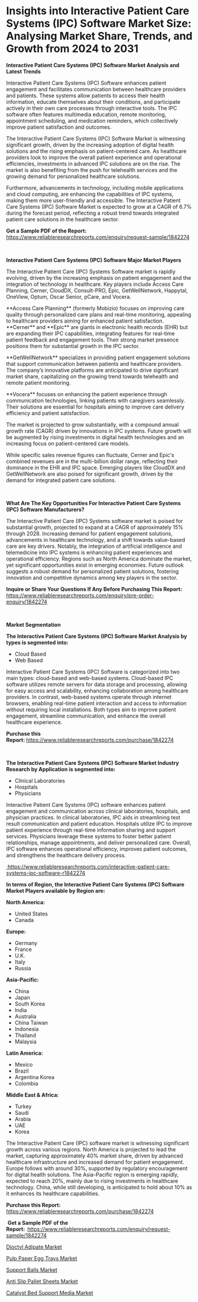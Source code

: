 <p><h1>Insights into Interactive Patient Care Systems (IPC) Software Market Size: Analysing Market Share, Trends, and Growth from 2024 to 2031</h1></p><p><strong>Interactive Patient Care Systems (IPC) Software Market Analysis and Latest Trends</strong></p>
<p><p>Interactive Patient Care Systems (IPC) Software enhances patient engagement and facilitates communication between healthcare providers and patients. These systems allow patients to access their health information, educate themselves about their conditions, and participate actively in their own care processes through interactive tools. The IPC software often features multimedia education, remote monitoring, appointment scheduling, and medication reminders, which collectively improve patient satisfaction and outcomes. </p><p>The Interactive Patient Care Systems (IPC) Software Market is witnessing significant growth, driven by the increasing adoption of digital health solutions and the rising emphasis on patient-centered care. As healthcare providers look to improve the overall patient experience and operational efficiencies, investments in advanced IPC solutions are on the rise. The market is also benefiting from the push for telehealth services and the growing demand for personalized healthcare solutions. </p><p>Furthermore, advancements in technology, including mobile applications and cloud computing, are enhancing the capabilities of IPC systems, making them more user-friendly and accessible. The Interactive Patient Care Systems (IPC) Software Market is expected to grow at a CAGR of 6.7% during the forecast period, reflecting a robust trend towards integrated patient care solutions in the healthcare sector.</p></p>
<p><strong>Get a Sample PDF of the Report:&nbsp;</strong> <a href="https://www.reliableresearchreports.com/enquiry/request-sample/1842274?utm_campaign=1677&utm_medium=2&utm_source=Github&utm_content=ia&utm_term=16102024&utm_id=interactive-patient-care-systems-ipc-software">https://www.reliableresearchreports.com/enquiry/request-sample/1842274</a></p>
<p>&nbsp;</p>
<p><strong>Interactive Patient Care Systems (IPC) Software Major Market Players</strong></p>
<p><p>The Interactive Patient Care (IPC) Systems Software market is rapidly evolving, driven by the increasing emphasis on patient engagement and the integration of technology in healthcare. Key players include Access Care Planning, Cerner, CloudDX, Consult-PRO, Epic, GetWellNetwork, Happytal, OneView, Optum, Oscar Senior, pCare, and Vocera.</p><p>**Access Care Planning** (formerly Mobizio) focuses on improving care quality through personalized care plans and real-time monitoring, appealing to healthcare providers aiming for enhanced patient satisfaction. **Cerner** and **Epic** are giants in electronic health records (EHR) but are expanding their IPC capabilities, integrating features for real-time patient feedback and engagement tools. Their strong market presence positions them for substantial growth in the IPC sector.</p><p>**GetWellNetwork** specializes in providing patient engagement solutions that support communication between patients and healthcare providers. The company’s innovative platforms are anticipated to drive significant market share, capitalizing on the growing trend towards telehealth and remote patient monitoring. </p><p>**Vocera** focuses on enhancing the patient experience through communication technologies, linking patients with caregivers seamlessly. Their solutions are essential for hospitals aiming to improve care delivery efficiency and patient satisfaction.</p><p>The market is projected to grow substantially, with a compound annual growth rate (CAGR) driven by innovations in IPC systems. Future growth will be augmented by rising investments in digital health technologies and an increasing focus on patient-centered care models. </p><p>While specific sales revenue figures can fluctuate, Cerner and Epic's combined revenues are in the multi-billion dollar range, reflecting their dominance in the EHR and IPC space. Emerging players like CloudDX and GetWellNetwork are also poised for significant growth, driven by the demand for integrated patient care solutions.</p></p>
<p>&nbsp;</p>
<p><strong>What Are The Key Opportunities For Interactive Patient Care Systems (IPC) Software Manufacturers?</strong></p>
<p><p>The Interactive Patient Care (IPC) Systems software market is poised for substantial growth, projected to expand at a CAGR of approximately 15% through 2028. Increasing demand for patient engagement solutions, advancements in healthcare technology, and a shift towards value-based care are key drivers. Notably, the integration of artificial intelligence and telemedicine into IPC systems is enhancing patient experiences and operational efficiency. Regions such as North America dominate the market, yet significant opportunities exist in emerging economies. Future outlook suggests a robust demand for personalized patient solutions, fostering innovation and competitive dynamics among key players in the sector.</p></p>
<p><strong>Inquire or Share Your Questions If Any Before Purchasing This Report:</strong> <a href="https://www.reliableresearchreports.com/enquiry/pre-order-enquiry/1842274?utm_campaign=1677&utm_medium=2&utm_source=Github&utm_content=ia&utm_term=16102024&utm_id=interactive-patient-care-systems-ipc-software">https://www.reliableresearchreports.com/enquiry/pre-order-enquiry/1842274</a></p>
<p>&nbsp;</p>
<p><strong>Market Segmentation</strong></p>
<p><strong>The Interactive Patient Care Systems (IPC) Software Market Analysis by types is segmented into:</strong></p>
<p><ul><li>Cloud Based</li><li>Web Based</li></ul></p>
<p><p>Interactive Patient Care Systems (IPC) Software is categorized into two main types: cloud-based and web-based systems. Cloud-based IPC software utilizes remote servers for data storage and processing, allowing for easy access and scalability, enhancing collaboration among healthcare providers. In contrast, web-based systems operate through internet browsers, enabling real-time patient interaction and access to information without requiring local installations. Both types aim to improve patient engagement, streamline communication, and enhance the overall healthcare experience.</p></p>
<p><strong>Purchase this Report:&nbsp;</strong><a href="https://www.reliableresearchreports.com/purchase/1842274?utm_campaign=1677&utm_medium=2&utm_source=Github&utm_content=ia&utm_term=16102024&utm_id=interactive-patient-care-systems-ipc-software">https://www.reliableresearchreports.com/purchase/1842274</a></p>
<p>&nbsp;</p>
<p><strong>The Interactive Patient Care Systems (IPC) Software Market Industry Research by Application is segmented into:</strong></p>
<p><ul><li>Clinical Laboratories</li><li>Hospitals</li><li>Physicians</li></ul></p>
<p><p>Interactive Patient Care Systems (IPC) software enhances patient engagement and communication across clinical laboratories, hospitals, and physician practices. In clinical laboratories, IPC aids in streamlining test result communication and patient education. Hospitals utilize IPC to improve patient experience through real-time information sharing and support services. Physicians leverage these systems to foster better patient relationships, manage appointments, and deliver personalized care. Overall, IPC software enhances operational efficiency, improves patient outcomes, and strengthens the healthcare delivery process.</p></p>
<p><a href="https://www.reliableresearchreports.com/interactive-patient-care-systems-ipc-software-r1842274?utm_campaign=1677&utm_medium=2&utm_source=Github&utm_content=ia&utm_term=16102024&utm_id=interactive-patient-care-systems-ipc-software">&nbsp;https://www.reliableresearchreports.com/interactive-patient-care-systems-ipc-software-r1842274</a></p>
<p><strong>In terms of Region, the Interactive Patient Care Systems (IPC) Software Market Players available by Region are:</strong></p>
<p>
    <p> <strong> North America: </strong>
        <ul>
            <li>United States</li>
            <li>Canada</li>
        </ul>
        </p> 
    <p> <strong> Europe: </strong>
        <ul>
            <li>Germany</li>
            <li>France</li>
            <li>U.K.</li>
            <li>Italy</li>
            <li>Russia</li>
        </ul>
        </p> 
    <p> <strong> Asia-Pacific: </strong>
        <ul>
            <li>China</li>
            <li>Japan</li>
            <li>South Korea</li>
            <li>India</li>
            <li>Australia</li>
            <li>China Taiwan</li>
            <li>Indonesia</li>
            <li>Thailand</li>
            <li>Malaysia</li>
        </ul>
        </p> 
    <p> <strong> Latin America: </strong>
        <ul>
            <li>Mexico</li>
            <li>Brazil</li>
            <li>Argentina Korea</li>
            <li>Colombia</li>
        </ul>
        </p> 
    <p> <strong> Middle East & Africa: </strong>
        <ul>
            <li>Turkey</li>
            <li>Saudi</li>
            <li>Arabia</li>
            <li>UAE</li>
            <li>Korea</li>
        </ul>
    </p>
    </p>
<p><p>The Interactive Patient Care (IPC) software market is witnessing significant growth across various regions. North America is projected to lead the market, capturing approximately 40% market share, driven by advanced healthcare infrastructure and increased demand for patient engagement. Europe follows with around 30%, supported by regulatory encouragement for digital health solutions. The Asia-Pacific region is emerging rapidly, expected to reach 20%, mainly due to rising investments in healthcare technology. China, while still developing, is anticipated to hold about 10% as it enhances its healthcare capabilities.</p></p>
<p><strong>Purchase this Report: </strong><a href="https://www.reliableresearchreports.com/purchase/1842274?utm_campaign=1677&utm_medium=2&utm_source=Github&utm_content=ia&utm_term=16102024&utm_id=interactive-patient-care-systems-ipc-software">https://www.reliableresearchreports.com/purchase/1842274</a></p>
<p>&nbsp;<strong>Get a Sample PDF of the Report:&nbsp;&nbsp;</strong><a href="https://www.reliableresearchreports.com/enquiry/request-sample/1842274?utm_campaign=1677&utm_medium=2&utm_source=Github&utm_content=ia&utm_term=16102024&utm_id=interactive-patient-care-systems-ipc-software">https://www.reliableresearchreports.com/enquiry/request-sample/1842274</a></p>
<p><strong></strong></p>
<p><p><a href="https://www.linkedin.com/pulse/dioctyl-adipate-market-research-report-exploring-size-qupec?utm_campaign=1677&utm_medium=2&utm_source=Github&utm_content=ia&utm_term=16102024&utm_id=interactive-patient-care-systems-ipc-software">Dioctyl Adipate Market</a></p><p><a href="https://github.com/tamvrosiya/Market-Research-Report-List-6/blob/main/pulp-paper-egg-trays-market.md?utm_campaign=1677&utm_medium=2&utm_source=Github&utm_content=ia&utm_term=16102024&utm_id=interactive-patient-care-systems-ipc-software">Pulp Paper Egg Trays Market</a></p><p><a href="https://www.linkedin.com/pulse/support-balls-market-outlook-complete-industry-analysis-2024-o5i5c?utm_campaign=1677&utm_medium=2&utm_source=Github&utm_content=ia&utm_term=16102024&utm_id=interactive-patient-care-systems-ipc-software">Support Balls Market</a></p><p><a href="https://www.linkedin.com/pulse/deep-dive-anti-slip-pallet-sheets-market-itstrends-segmentation-jmkwc?utm_campaign=1677&utm_medium=2&utm_source=Github&utm_content=ia&utm_term=16102024&utm_id=interactive-patient-care-systems-ipc-software">Anti Slip Pallet Sheets Market</a></p><p><a href="https://www.linkedin.com/pulse/sustainability-trends-catalyst-bed-support-media-industry-cd9yc?utm_campaign=1677&utm_medium=2&utm_source=Github&utm_content=ia&utm_term=16102024&utm_id=interactive-patient-care-systems-ipc-software">Catalyst Bed Support Media Market</a></p></p>